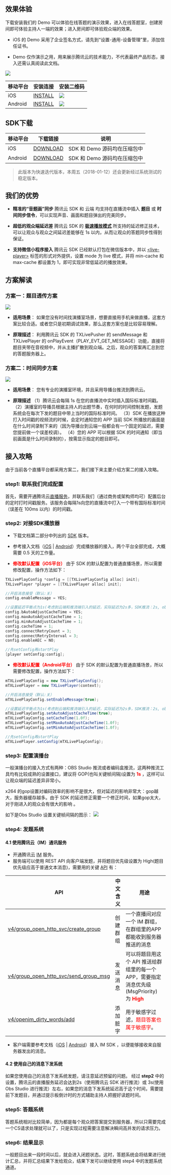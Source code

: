 ## 效果体验

下载安装我们的 Demo 可以体验在线答题的演示效果，进入在线答题室，创建房间即可体验主持人一端的效果；进入房间即可体验观众端的效果。

- iOS 的 Demo 采用了企业签名方式，请先到“设置-通用-设备管理”里，添加信任证书。

- Demo 仅作演示之用，用来展示腾讯云的技术能力，不代表最终产品形态，接入还需认真阅读此文档。

![](https://mc.qcloudimg.com/static/img/a7c16cb7675a7f3ce7a34ee5759561b5/image.jpg)

| 移动平台 | 安装连接 | 安装二维码 |
|------------|------------|---------------|
| iOS       | [INSTALL](https://www.pgyer.com/liteAV)   | ![](https://mc.qcloudimg.com/static/img/9c2dbb1b70a810ab5635e1a4b268c949/image.jpg)    |
| Android | [INSTALL](http://dldir1.qq.com/hudongzhibo/xiaozhibo/LiteAVDemo_Enterprise_4.1.3077.QARoom.apk)   |   ![](https://mc.qcloudimg.com/static/img/dd24bfe82d5a2167f2e20ffe5a7e69fd/image.jpg)  |

<h2 id="SDK"> SDK下载</h2>

| 移动平台 | 下载链接 | 说明 |
|------------|------------|---------------|
| iOS       | [DOWNLOAD](http://dldir1.qq.com/hudongzhibo/xiaozhibo/TXLiteAVSDK_Smart_iOS_4.1.QARoom.zip)   | SDK 和 Demo 源码均在压缩包中    |
| Android | [DOWNLOAD](https://mc.qcloudimg.com/static/archive/0dc10f1b2e3b0fc788b37a20c85d64df/LiteAVSDK_Smart_Android_4.1.3090.zip)   | SDK 和 Demo 源码均在压缩包中    |

> 此版本为快速迭代版本，本周五（2018-01-12）还会更新经过系统测试的稳定版本。

## 我们的优势
- **精准的“音题画”同步**
腾讯云 SDK 和 云端 均支持在直播流中插入 **题目** 或 **时间同步信令**，可以实现声音、画面和题目弹出的完美同步。

- **超低的观众端延迟差**
腾讯云 SDK 的 [**极速播放模式**](https://cloud.tencent.com/document/product/454/7880#.E5.8D.A1.E9.A1.BF.26amp.3B.E5.BB.B6.E8.BF.9F) 所支持的延迟修正技术，可以让观众与观众之间延迟差能够在 1s 以内，从而让观众的答题同步性得到保证。

- **支持微信小程序接入**
腾讯云 SDK 已经默认打包在微信版本中，并以 [&lt;live-player&gt;](https://cloud.tencent.com/document/product/454/12519) 标签的形式对外提供，设置 mode 为 live 模式，并将 min-cache 和 max-cache 都设置为 1，即可实现非常低延迟的播放效果。

## 方案解读
### 方案一：题目透传方案

![](https://mc.qcloudimg.com/static/img/5dd5c76538079f65b4282bda56114d96/image.jpg)
- **适用场景**：
如果您没有时间找演播室场景，想要直接用手机来做直播，这套方案比较合适。或者您只是初期调试效果，那么这套方案也是比较容易理解。

- **原理描述**：
利用腾讯云 SDK 的 TXLivePusher 的 sendMessage 和 TXLivePlayer 的 onPlayEvent（PLAY_EVT_GET_MESSAGE）功能，直接将题目夹带在音视频中，并从主播扩散到观众端。之后，观众的答案再汇总到您的答题服务器上。


### 方案二：时间同步方案

![](https://mc.qcloudimg.com/static/img/c7f9687497710d6c65f79577e5248035/image.jpg)
- **适用场景**：
您有专业的演播室环境，并且采用导播台推流到腾讯云。

- **原理描述**
（1）腾讯云会每隔 1s 在您的直播流中实时插入国际标准时间戳。
（2）演播室的导播员根据主持人的出题节奏，在何时的时间控制发题，发题系统会在每次下发的题目中带上当时的国际标准时间。
（3）SDK 在播放这种打入时间戳的视频流的时候，会定时通知您的 APP 当前 SDK 所播放的画面是在什么时间录制下来的（因为导播台到云端一般都会有一个固定的延迟，需要您提前做一个误差校调）。
（4）您的 APP 可以根据 SDK 的时间通知（即当前画面是什么时间录制的），按需显示指定的题目即可。


## 接入攻略
由于当前各个直播平台都采用方案二，我们接下来主要介绍方案二的接入攻略。

### step1: 联系我们完成配置
首先，需要开通腾讯云[直播服务](https://console.cloud.tencent.com/live)，并联系我们（通过商务或架构师均可）配置后台的定时打时间戳服务。该服务会每隔1s向您的直播流中打入一个带有国际标准时间（误差在 100ms 以内）的时间戳。

### step2: 对接SDK播放器
- 下载文档第二部分中列出的 [SDK](#SDK) 版本。
- 参考接入文档（[iOS](https://cloud.tencent.com/document/product/454/7880) | [Android](https://cloud.tencent.com/document/product/454/7886)）完成播放器的接入，两个平台全部完成，大概需要 0.5 天的工作量。

- **<font color='red'>修改默认配置（iOS平台） </font>**
由于 SDK 的默认配置为普通直播场景，所以需要修改配置，操作方法如下：

```objectiveC
TXLivePlayConfig *config = [[TXLivePlayConfig alloc] init];
TXLivePlayer *player = [[TXLivePlayer alloc] init];

//开启消息接受（默认:关）
config.enableMessage = YES;

//设置延迟平衡点为1s(考虑到云端和推流端引入的延迟，实际延迟为2s多，SDK推流：2s, obs推流：3-4秒)
config.bAutoAdjustCacheTime = YES;
config.maxAutoAdjustCacheTime = 1;
config.minAutoAdjustCacheTime = 1;
config.cacheTime = 1;
config.connectRetryCount = 3;
config.connectRetryInterval = 3;
config.enableAEC = NO;

//先setConfig再startPlay
[player setConfig:config];
```

- **<font color='red'>修改默认配置（Android平台） </font>**
由于 SDK 的默认配置为普通直播场景，所以需要修改配置，操作方法如下：

```java
mTXLivePlayConfig = new TXLivePlayConfig();
mTXLivePlayer = new TXLivePlayer(context);

//开启消息接受（默认:关）
mTXLivePlayConfig.setEnableMessage(true);

//设置延迟平衡点为1s(考虑到云端和推流端引入的延迟，实际延迟为2s多，SDK推流：2s, obs推流：3-4秒)
mTXLivePlayConfig.setAutoAdjustCacheTime(true);
mTXLivePlayConfig.setCacheTime(1.0f);
mTXLivePlayConfig.setMaxAutoAdjustCacheTime(1.0f);
mTXLivePlayConfig.setMinAutoAdjustCacheTime(1.0f);

//先setConfig再startPlay
mTXLivePlayer.setConfig(mTXLivePlayConfig);
```

### step3: 配置演播台
一般演播台的接入方式有两种：OBS Studio 推流或者编码盒推流，这两种推流工具均有比较成熟的设置接口，建议将 GOP(也叫关键帧间隔)设置为 **<font color='red'>1s</font>** ，这样可以让观众端的延迟差异非常小。

x264 的gop设置对编码效率的影响不是很大，但对延迟的影响非常大：gop越大，服务器缓存越多。由于 SDK 的延迟修正需要一个修正时间，如果gop太大，对于刚进入的观众会有很大的影响 。

如下是Obs Studio 设置关键帧间隔的图示：
![](https://mc.qcloudimg.com/static/img/9281e56f5091f45f13f67d8dcb76c638/image.jpg)

### step4: 发题系统
#### 4.1 使用腾讯云（IM）通讯服务
- 开通腾讯云 [IM](https://console.cloud.tencent.com/avc) 服务。
- 服务端可以使用 REST API 向客户端发题，并将题目优先级设置为 High(题目优先级应高于普通文本消息)，需要用的关键 [API](https://cloud.tencent.com/document/product/269/1520) 有：
  
| API | 中文含义 | 用途 |
|---------|---------|---------|
| [v4/group_open_http_svc/create_group](https://cloud.tencent.com/document/product/269/1629) | 创建群组 | 一个直播间对应一个 IM 群组，在群组里的APP都能收到服务器推送的消息 |
|[v4/group_open_http_svc/send_group_msg](https://cloud.tencent.com/document/product/269/1629)|发送消息|可以将题目用这个 API 推送给群组里的每一个APP，需要指定消息优先级(MsgPriority) 为 <font color='red'>**High**</red> |
|[v4/openim_dirty_words/add](https://cloud.tencent.com/document/product/269/10107)|添加脏字|用于敏感字过滤，<font color='red'>题目答案也属于敏感字</font>。|

- 客户端需要参考文档（[iOS](https://cloud.tencent.com/document/product/269/9147) | [Android](https://cloud.tencent.com/document/product/269/9227)）接入 IM SDK ，以便能够接收来自服务器发出的消息。


#### 4.2 使用自己的消息下发系统
如果您使用自己的消息下发系统发题，请注意延迟预留的问题。
经过 **step2** 中的设置，腾讯云的直播服务延迟会达到2s（使用腾讯云 SDK 进行推流）或 3s(使用 Obs Studio 进行推流）左右，如果您的消息下发系统延迟高于这个时间，需要提前下发题目，并通过提示板倒计时的方式辅助主持人把握好读题时间。

### step5: 答题系统
答题系统相对比较简单，因为都是每个观众把答案提交到服务器，所以只需要完成一个CS请求处理就可以了，只是实现过程需要注意解决瞬间高并发的请求压力。


### step6: 结果显示
一般题目出来一段时间以后，就会进入闭题状态。这时，答题系统会将结果进行统计汇总，并将汇总结果下发给观众，结果下发可以继续使用 step4 中的发题系统通道。



